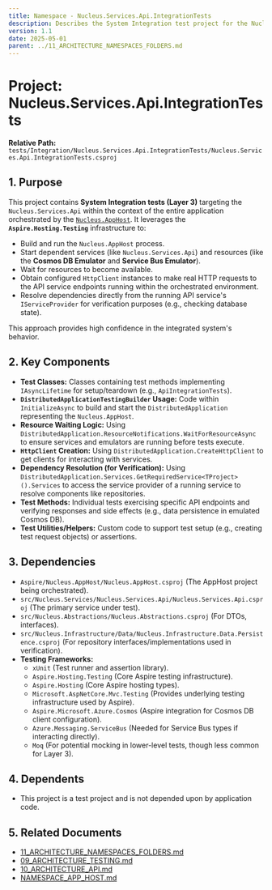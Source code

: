 ```yaml
---
title: Namespace - Nucleus.Services.Api.IntegrationTests
description: Describes the System Integration test project for the Nucleus API service, utilizing .NET Aspire's testing infrastructure.
version: 1.1
date: 2025-05-01
parent: ../11_ARCHITECTURE_NAMESPACES_FOLDERS.md
---
```


# Project: Nucleus.Services.Api.IntegrationTests

**Relative Path:** `tests/Integration/Nucleus.Services.Api.IntegrationTests/Nucleus.Services.Api.IntegrationTests.csproj`

## 1. Purpose

This project contains **System Integration tests (Layer 3)** targeting the `Nucleus.Services.Api` within the context of the entire application orchestrated by the [`Nucleus.AppHost`](../../../Aspire/Nucleus.AppHost/Nucleus.AppHost.csproj). It leverages the **`Aspire.Hosting.Testing`** infrastructure to:

*   Build and run the `Nucleus.AppHost` process.
*   Start dependent services (like `Nucleus.Services.Api`) and resources (like the **Cosmos DB Emulator** and **Service Bus Emulator**).
*   Wait for resources to become available.
*   Obtain configured `HttpClient` instances to make real HTTP requests to the API service endpoints running within the orchestrated environment.
*   Resolve dependencies directly from the running API service's `IServiceProvider` for verification purposes (e.g., checking database state).

This approach provides high confidence in the integrated system's behavior.

## 2. Key Components

*   **Test Classes:** Classes containing test methods implementing `IAsyncLifetime` for setup/teardown (e.g., `ApiIntegrationTests`).
*   **`DistributedApplicationTestingBuilder` Usage:** Code within `InitializeAsync` to build and start the `DistributedApplication` representing the `Nucleus.AppHost`.
*   **Resource Waiting Logic:** Using `DistributedApplication.ResourceNotifications.WaitForResourceAsync` to ensure services and emulators are running before tests execute.
*   **`HttpClient` Creation:** Using `DistributedApplication.CreateHttpClient` to get clients for interacting with services.
*   **Dependency Resolution (for Verification):** Using `DistributedApplication.Services.GetRequiredService<TProject>().Services` to access the service provider of a running service to resolve components like repositories.
*   **Test Methods:** Individual tests exercising specific API endpoints and verifying responses and side effects (e.g., data persistence in emulated Cosmos DB).
*   **Test Utilities/Helpers:** Custom code to support test setup (e.g., creating test request objects) or assertions.

## 3. Dependencies

*   `Aspire/Nucleus.AppHost/Nucleus.AppHost.csproj` (The AppHost project being orchestrated).
*   `src/Nucleus.Services/Nucleus.Services.Api/Nucleus.Services.Api.csproj` (The primary service under test).
*   `src/Nucleus.Abstractions/Nucleus.Abstractions.csproj` (For DTOs, interfaces).
*   `src/Nucleus.Infrastructure/Data/Nucleus.Infrastructure.Data.Persistence.csproj` (For repository interfaces/implementations used in verification).
*   **Testing Frameworks:**
    *   `xUnit` (Test runner and assertion library).
    *   `Aspire.Hosting.Testing` (Core Aspire testing infrastructure).
    *   `Aspire.Hosting` (Core Aspire hosting types).
    *   `Microsoft.AspNetCore.Mvc.Testing` (Provides underlying testing infrastructure used by Aspire).
    *   `Aspire.Microsoft.Azure.Cosmos` (Aspire integration for Cosmos DB client configuration).
    *   `Azure.Messaging.ServiceBus` (Needed for Service Bus types if interacting directly).
    *   `Moq` (For potential mocking in lower-level tests, though less common for Layer 3).

## 4. Dependents

*   This project is a test project and is not depended upon by application code.

## 5. Related Documents

*   [11_ARCHITECTURE_NAMESPACES_FOLDERS.md](../11_ARCHITECTURE_NAMESPACES_FOLDERS.md)
*   [09_ARCHITECTURE_TESTING.md](../09_ARCHITECTURE_TESTING.md)
*   [10_ARCHITECTURE_API.md](../10_ARCHITECTURE_API.md)
*   [NAMESPACE_APP_HOST.md](./NAMESPACE_APP_HOST.md)
